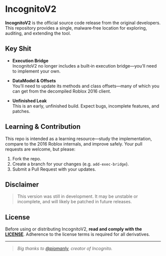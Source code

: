 # IncognitoV2

**IncognitoV2** is the official source code release from the original developers. This repository provides a single, malware‑free location for exploring, auditing, and extending the tool.

## Key Shit

- **Execution Bridge**  
  IncognitoV2 no longer includes a built‑in execution bridge—you’ll need to implement your own.

- **DataModel & Offsets**  
  You’ll need to update its methods and class offsets—many of which you can get from the decompiled Roblox 2016 client.

- **Unfinished Leak**  
  This is an early, unfinished build. Expect bugs, incomplete features, and patches.

## Learning & Contribution

This repo is intended as a learning resource—study the implementation, compare to the 2016 Roblox internals, and improve safely. Your pull requests are welcome, but please:

1. Fork the repo.  
2. Create a branch for your changes (e.g. `add-exec-bridge`).  
3. Submit a Pull Request with your updates.

## Disclaimer

> This version was still in development. It may be unstable or incomplete, and will likely be patched in future releases.

## License

Before using or distributing IncognitoV2, **read and comply with the [LICENSE](/LICENSE.md)**. Adherence to the license terms is required for all derivatives.

---

> *Big thanks to [@piomanly](https://github.com/piomanly), creator of Incognito.*
